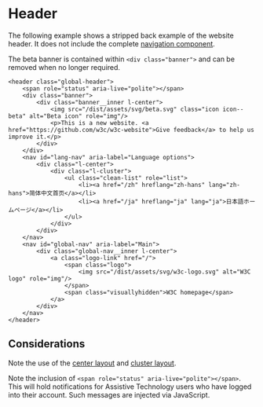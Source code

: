 # Header

The following example shows a stripped back example of the website header. It does not include the complete [navigation component](navigation.md).

The beta banner is contained within `<div class="banner">` and can be removed when no longer required.

```
<header class="global-header">
    <span role="status" aria-live="polite"></span>
    <div class="banner">
        <div class="banner__inner l-center">
            <img src="/dist/assets/svg/beta.svg" class="icon icon--beta" alt="Beta icon" role="img"/>
            <p>This is a new website. <a href="https://github.com/w3c/w3c-website">Give feedback</a> to help us improve it.</p>
        </div>
    </div>
    <nav id="lang-nav" aria-label="Language options">
        <div class="l-center">
            <div class="l-cluster">
                <ul class="clean-list" role="list">
                    <li><a href="/zh" hreflang="zh-hans" lang="zh-hans">简体中文首页</a></li>
                    <li><a href="/ja" hreflang="ja" lang="ja">日本語ホームページ</a></li>
                </ul>
            </div>
        </div>
    </nav>
    <nav id="global-nav" aria-label="Main">
        <div class="global-nav__inner l-center">
            <a class="logo-link" href="/">
                <span class="logo">
                    <img src="/dist/assets/svg/w3c-logo.svg" alt="W3C logo" role="img"/>
                </span>
                <span class="visuallyhidden">W3C homepage</span>
            </a>
        </div>
    </nav>
</header>
```

## Considerations

Note the use of the [center layout](../layouts/center.md) and [cluster layout](../layouts/cluster.md).

Note the inclusion of `<span role="status" aria-live="polite"></span>`. This will hold notifications for Assistive Technology users who have logged into their account. Such messages are injected via JavaScript.